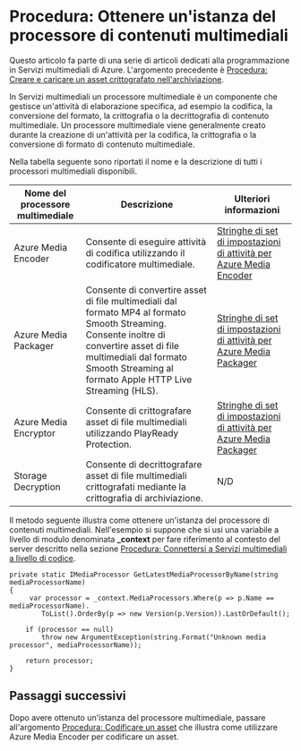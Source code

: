 <properties linkid="develop-media-services-how-to-guides-create-media-processor" urlDisplayName="Create a Media Processor" pageTitle="How to Create a Media Processor - Azure" metaKeywords="" description="Learn how to create a media processor component to encode, convert format, encrypt, or decrypt media content for Azure Media Services. Code samples are written in C# and use the Media Services SDK for .NET." metaCanonical="" services="media-services" documentationCenter="" title="How to: Get a Media Processor Instance" authors="migree" solutions="" manager="" editor="" />

<tags ms.service="media-services" ms.workload="media" ms.tgt_pltfrm="na" ms.devlang="na" ms.topic="article" ms.date="01/01/1900" ms.author="migree"></tags>

# Procedura: Ottenere un'istanza del processore di contenuti multimediali

Questo articolo fa parte di una serie di articoli dedicati alla programmazione in Servizi multimediali di Azure. L'argomento precedente è [Procedura: Creare e caricare un asset crittografato nell'archiviazione][].

In Servizi multimediali un processore multimediale è un componente che gestisce un'attività di elaborazione specifica, ad esempio la codifica, la conversione del formato, la crittografia o la decrittografia di contenuto multimediale. Un processore multimediale viene generalmente creato durante la creazione di un'attività per la codifica, la crittografia o la conversione di formato di contenuto multimediale.

Nella tabella seguente sono riportati il nome e la descrizione di tutti i processori multimediali disponibili.

| Nome del processore multimediale | Descrizione                                                                                                                                                                                                                       | Ulteriori informazioni                                                    |
|----------------------------------|-----------------------------------------------------------------------------------------------------------------------------------------------------------------------------------------------------------------------------------|---------------------------------------------------------------------------|
| Azure Media Encoder              | Consente di eseguire attività di codifica utilizzando il codificatore multimediale.                                                                                                                                               | [Stringhe di set di impostazioni di attività per Azure Media Encoder][]   |
| Azure Media Packager             | Consente di convertire asset di file multimediali dal formato MP4 al formato Smooth Streaming. Consente inoltre di convertire asset di file multimediali dal formato Smooth Streaming al formato Apple HTTP Live Streaming (HLS). | [Stringhe di set di impostazioni di attività per Azure Media Packager][]  |
| Azure Media Encryptor            | Consente di crittografare asset di file multimediali utilizzando PlayReady Protection.                                                                                                                                            | [Stringhe di set di impostazioni di attività per Azure Media Packager][1] |
| Storage Decryption               | Consente di decrittografare asset di file multimediali crittografati mediante la crittografia di archiviazione.                                                                                                                   | N/D                                                                       |

Il metodo seguente illustra come ottenere un'istanza del processore di contenuti multimediali. Nell'esempio si suppone che si usi una variabile a livello di modulo denominata **_context** per fare riferimento al contesto del server descritto nella sezione [Procedura: Connettersi a Servizi multimediali a livello di codice][].

    private static IMediaProcessor GetLatestMediaProcessorByName(string mediaProcessorName)
    {
         var processor = _context.MediaProcessors.Where(p => p.Name == mediaProcessorName).
            ToList().OrderBy(p => new Version(p.Version)).LastOrDefault();

        if (processor == null)
            throw new ArgumentException(string.Format("Unknown media processor", mediaProcessorName));

        return processor;
    }

## Passaggi successivi

Dopo avere ottenuto un'istanza del processore multimediale, passare all'argomento [Procedura: Codificare un asset][] che illustra come utilizzare Azure Media Encoder per codificare un asset.

  [Procedura: Creare e caricare un asset crittografato nell'archiviazione]: http://go.microsoft.com/fwlink/?LinkID=301733&clcid=0x409
  [Stringhe di set di impostazioni di attività per Azure Media Encoder]: http://msdn.microsoft.com/en-us/library/jj129582.aspx
  [Stringhe di set di impostazioni di attività per Azure Media Packager]: http://msdn.microsoft.com/en-us/library/hh973635.aspx
  [1]: http://msdn.microsoft.com/en-us/library/hh973610.aspx
  [Procedura: Connettersi a Servizi multimediali a livello di codice]: http://www.windowsazure.com/en-us/develop/media-services/how-to-guides/set-up-computer-for-media-services
  [Procedura: Codificare un asset]: http://go.microsoft.com/fwlink/?LinkId=301753
